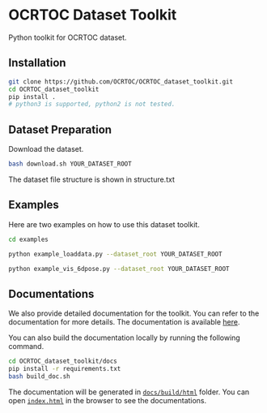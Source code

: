 # OCRTOC Dataset Toolkit

Python toolkit for OCRTOC dataset.

## Installation
```bash
git clone https://github.com/OCRTOC/OCRTOC_dataset_toolkit.git
cd OCRTOC_dataset_toolkit
pip install .
# python3 is supported, python2 is not tested.
```

## Dataset Preparation
Download the dataset.

```bash
bash download.sh YOUR_DATASET_ROOT
```

The dataset file structure is shown in structure.txt

## Examples
Here are two examples on how to use this dataset toolkit.

```bash
cd examples

python example_loaddata.py --dataset_root YOUR_DATASET_ROOT

python example_vis_6dpose.py --dataset_root YOUR_DATASET_ROOT
```

## Documentations

We also provide detailed documentation for the toolkit. You can refer to the documentation for more details.
The documentation is available [here](https://ocrtoc-dataset-toolkit.readthedocs.io/en/latest/).

You can also build the documentation locally by running the following command.

```bash
cd OCRTOC_dataset_toolkit/docs
pip install -r requirements.txt
bash build_doc.sh
```

The documentation will be generated in [`docs/build/html`](/docs/build/html) folder. You can open [`index.html`](/docs/build/html/index.html) in the browser to see the documentations.
